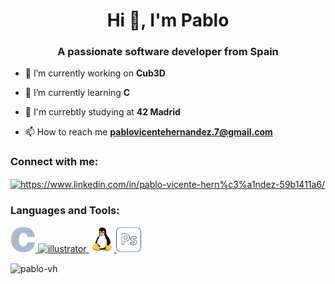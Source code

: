 <h1 align="center">Hi 👋, I'm Pablo</h1>
<h3 align="center">A passionate software developer from Spain</h3>

- 🔭 I’m currently working on **Cub3D**

- 🌱 I’m currently learning **C**

- 📖 I'm currebtly studying at **42 Madrid**

- 📫 How to reach me **pablovicentehernandez.7@gmail.com**

<h3 align="left">Connect with me:</h3>
<p align="left">
<a href="https://www.linkedin.com/in/pablo-vicente-hernandez-59b1411a6/" target="blank"><img align="center" src="https://raw.githubusercontent.com/rahuldkjain/github-profile-readme-generator/master/src/images/icons/Social/linked-in-alt.svg" alt="https://www.linkedin.com/in/pablo-vicente-hern%c3%a1ndez-59b1411a6/" height="30" width="40" /></a>
</p>

<h3 align="left">Languages and Tools:</h3>
<p align="left"> <a href="https://www.cprogramming.com/" target="_blank" rel="noreferrer"> <img src="https://raw.githubusercontent.com/devicons/devicon/master/icons/c/c-original.svg" alt="c" width="40" height="40"/> </a> <a href="https://www.adobe.com/in/products/illustrator.html" target="_blank" rel="noreferrer"> <img src="https://www.vectorlogo.zone/logos/adobe_illustrator/adobe_illustrator-icon.svg" alt="illustrator" width="40" height="40"/> </a> <a href="https://www.linux.org/" target="_blank" rel="noreferrer"> <img src="https://raw.githubusercontent.com/devicons/devicon/master/icons/linux/linux-original.svg" alt="linux" width="40" height="40"/> </a> <a href="https://www.photoshop.com/en" target="_blank" rel="noreferrer"> <img src="https://raw.githubusercontent.com/devicons/devicon/master/icons/photoshop/photoshop-line.svg" alt="photoshop" width="40" height="40"/> </a> </p>

<p><img align="center" src="https://github-readme-stats.vercel.app/api/top-langs?username=pablo-vh&show_icons=true&theme=highcontrast&locale=en&layout=compact" alt="pablo-vh" /></p>

